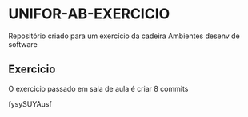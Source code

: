 # UNIFOR-AB-EXERCICIO
Repositório criado para um exercício da cadeira Ambientes desenv de software

## Exercicio 
O exercicio passado em sala de aula é criar 8 commits

fysySUYAusf
